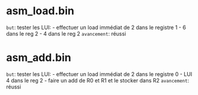 # asm_load.bin
 `but`:  tester les LUI:
    - effectuer un load immédiat de 2 dans le registre 1
    - 6 dans le reg 2
    - 4 dans le reg 2
 `avancement`: réussi

# asm_add.bin
 `but`:  tester les LUI:
    - effectuer un load immédiat de 2 dans le registre 0
    - LUI 4 dans le reg 2
    - faire un add de R0 et R1 et le stocker dans R2
 `avancement`: réussi